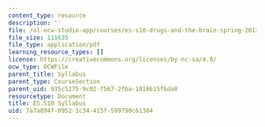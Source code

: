 ```yaml
---
content_type: resource
description: ''
file: /ol-ocw-studio-app/courses/es-s10-drugs-and-the-brain-spring-2013/7a7a894f09521c34415f599790c61384_MITES_S10S13_Syllabus.pdf
file_size: 111635
file_type: application/pdf
learning_resource_types: []
license: https://creativecommons.org/licenses/by-nc-sa/4.0/
ocw_type: OCWFile
parent_title: Syllabus
parent_type: CourseSection
parent_uid: 935c5275-9c02-f567-2fba-1816615fbda8
resourcetype: Document
title: ES.S10 Syllabus
uid: 7a7a894f-0952-1c34-415f-599790c61384
---
```

